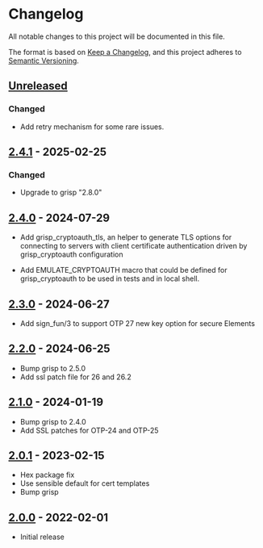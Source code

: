 # Changelog

All notable changes to this project will be documented in this file.

The format is based on [Keep a Changelog](https://keepachangelog.com/en/1.0.0/),
and this project adheres to
[Semantic Versioning](https://semver.org/spec/v2.0.0.html).

## [Unreleased]

### Changed

- Add retry mechanism for some rare issues.

## [2.4.1] - 2025-02-25

### Changed

- Upgrade to grisp "2.8.0"

## [2.4.0] - 2024-07-29

- Add grisp_cryptoauth_tls, an helper to generate TLS options for connecting
to servers with client certificate authentication driven by grisp_cryptoauth
configuration

- Add EMULATE_CRYPTOAUTH macro that could be defined for grisp_cryptoauth to
be used in tests and in local shell.

## [2.3.0] - 2024-06-27

- Add sign_fun/3 to support OTP 27 new key option for secure Elements

## [2.2.0] - 2024-06-25

- Bump grisp to 2.5.0
- Add ssl patch file for 26 and 26.2

## [2.1.0] - 2024-01-19

- Bump grisp to 2.4.0
- Add SSL patches for OTP-24 and OTP-25

## [2.0.1] - 2023-02-15

- Hex package fix
- Use sensible default for cert templates
- Bump grisp

## [2.0.0] - 2022-02-01

- Initial release

[Unreleased]: https://github.com/grisp/grisp_cryptoauth/compare/2.4.1...HEAD
[2.4.1]: https://github.com/grisp/grisp_cryptoauth/compare/2.4.0...2.4.1
[2.4.0]: https://github.com/grisp/grisp_cryptoauth/compare/2.3.0...2.4.0
[2.3.0]: https://github.com/grisp/grisp_cryptoauth/compare/2.2.0...2.3.0
[2.2.0]: https://github.com/grisp/grisp_cryptoauth/compare/2.1.0...2.2.0
[2.1.0]: https://github.com/grisp/grisp_cryptoauth/compare/2.0.1...2.1.0
[2.0.1]: https://github.com/grisp/grisp_cryptoauth/compare/2.0.0...2.0.1
[2.0.0]: https://github.com/grisp/grisp_cryptoauth/compare/35942fd38f38c6c118930cbc0bc77e95a11710cb...2.0.0
